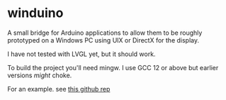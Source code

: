 # winduino

A small bridge for Arduino applications to allow them to be roughly prototyped on a
Windows PC using UIX or DirectX for the display.

I have not tested with LVGL yet, but it should work.

To build the project you'll need mingw. I use GCC 12 or above but earlier versions *might* choke.

For an example. see [this github rep](https://github.com/codewitch-honey-crisis/winduino)
